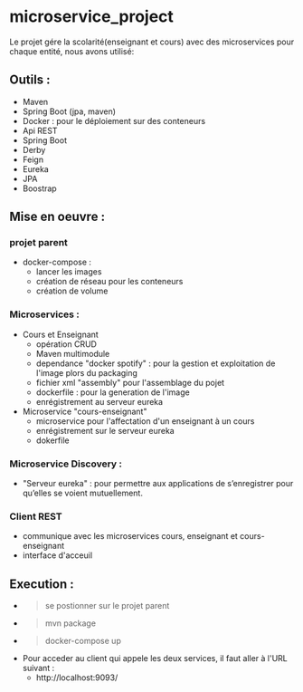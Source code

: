 # microservice_project
Le projet  gére la scolarité(enseignant et cours) avec des microservices pour chaque entité, nous avons utilisé: 
## Outils : 
  - Maven 
  - Spring Boot (jpa, maven)
  - Docker : pour le déploiement sur des conteneurs
  - Api REST
  - Spring Boot
  - Derby
  - Feign
  - Eureka
  - JPA
  - Boostrap
  
## Mise en oeuvre : 
### projet parent
- docker-compose : 
  - lancer les images
  - création de réseau pour les conteneurs
  - création  de volume 
  
### Microservices : 
- Cours et Enseignant
  - opération CRUD
  - Maven multimodule
  - dependance "docker spotify" :  pour la gestion et exploitation de l'image plors du packaging 
  - fichier xml "assembly" pour l'assemblage du pojet
  - dockerfile : pour la generation de l'image 
  - enrégistrement au serveur eureka
- Microservice "cours-enseignant"
  - microservice pour l'affectation d'un enseignant à un cours
  - enrégistrement sur le serveur eureka
  - dokerfile
  
### Microservice Discovery : 
- "Serveur eureka" : pour permettre aux applications de s’enregistrer pour qu’elles se voient mutuellement. 

### Client REST
- communique avec les microservices cours, enseignant et cours-enseignant
- interface d'acceuil
## Execution :
   - > se postionner sur le projet parent 
   - > mvn package
   - > docker-compose up
- Pour acceder au client qui appele les deux services, il faut aller à l'URL suivant :
  - http://localhost:9093/ 
